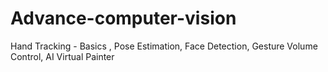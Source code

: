 # Advance-computer-vision

 Hand Tracking - Basics ,
 Pose Estimation,
 Face Detection,
 Gesture Volume Control,
 AI Virtual Painter
